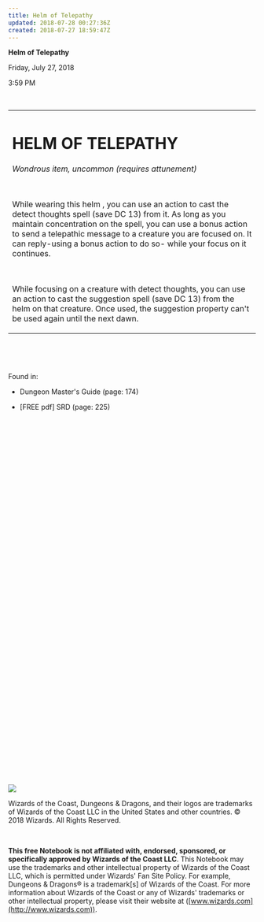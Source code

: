 ```yaml
---
title: Helm of Telepathy
updated: 2018-07-28 00:27:36Z
created: 2018-07-27 18:59:47Z
---
```


**Helm of Telepathy**

Friday, July 27, 2018

3:59 PM

 

<table><tbody><tr class="odd"><td><h1 id="helm-of-telepathy"><strong>HELM OF TELEPATHY</strong></h1><p><em>Wondrous item, uncommon (requires attunement)</em></p><p> </p><p>While wearing this helm , you can use an action to cast the detect thoughts spell (save DC 13) from it. As long as you maintain concentration on the spell, you can use a bonus action to send a telepathic message to a creature you are focused on. It can reply-using a bonus action to do so- while your focus on it continues.</p><p> </p><p>While focusing on a creature with detect thoughts, you can use an action to cast the suggestion spell (save DC 13) from the helm on that creature. Once used, the suggestion property can't be used again until the next dawn.</p></td></tr></tbody></table>

 

 

Found in:

-   Dungeon Master's Guide (page: 174)

-   \[FREE pdf\] SRD (page: 225)

 

 

 

 

 

 

 

 

 

 

 

 

 

 

 

 

 

 

 

 

 

 

 

 

![](tmp\media\image1.png)

Wizards of the Coast, Dungeons & Dragons, and their logos are trademarks of Wizards of the Coast LLC in the United States and other countries. © 2018 Wizards. All Rights Reserved.

 

**This free Notebook is not affiliated with, endorsed, sponsored, or specifically approved by Wizards of the Coast LLC**. This Notebook may use the trademarks and other intellectual property of Wizards of the Coast LLC, which is permitted under Wizards' Fan Site Policy. For example, Dungeons & Dragons® is a trademark\[s\] of Wizards of the Coast. For more information about Wizards of the Coast or any of Wizards' trademarks or other intellectual property, please visit their website at ([www.wizards.com](http://www.wizards.com)).
